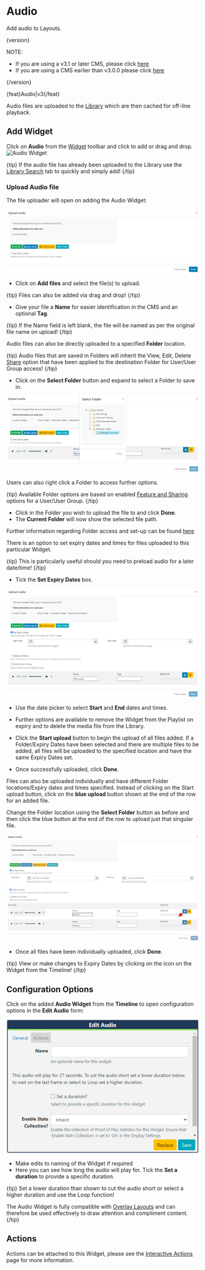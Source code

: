 # Audio 

Add audio to Layouts.

{version}

NOTE:

- If you are using a v3.1 or later CMS, please click [here](media_module_audio.html)
- If you are using a CMS earlier than v3.0.0 please click [here](media_module_audio_2.html)

{/version}

{feat}Audio|v3{/feat}

Audio files are uploaded to the [Library](https://xibo.org.uk/manual/en/media_library.html) which are then cached for off-line playback.

## Add Widget

Click on **Audio** from the [Widget](layouts_widgets.html) toolbar and click to add or drag and drop.![Audio Widget](img/v2_media_audio_widget.png)

{tip}
If the audio file has already been uploaded to the Library use the [Library Search](layouts_library_search.html) tab to quickly and simply add!
{/tip}

### Upload Audio file

The file uploader will open on adding the Audio Widget:

![Audio Add File](img/v3_modules_audio_upload.png)

- Click on **Add files** and select the file(s) to upload.

{tip}
Files can also be added via drag and drop!
{/tip}

- Give your file a **Name** for easier identification in the CMS and an optional **Tag**.

{tip}
If the Name field is left blank, the file will be named as per the original file name on upload!
{/tip}

Audio files can also be directly uploaded to a specified **Folder** location.

{tip}
Audio files that are saved in Folders will inherit the View, Edit, Delete [Share](users_features_and_sharing.html) option that have been applied to the destination Folder for User/User Group access!
{/tip}

- Click on the **Select Folder** button and expand to select a Folder to save in.

![Select Folder](img/v3_media_audio_select_folder.png)

Users can also right click a Folder to access further options.

{tip}
Available Folder options are based on enabled [Feature and Sharing](users_features_and_sharing.html) options for a User/User Group.
{/tip}

- Click in the Folder you wish to upload the file to and click **Done**. 
- The **Current Folder** will now show the selected file path.


Further information regarding Folder access and set-up can be found [here](https://xibosignage.com/manual/en/tour_folders)

There is an option to set expiry dates and times for files uploaded to this particular Widget.

{tip}
This is particularly useful should you need to preload audio for a later date/time!
{/tip}

- Tick the **Set Expiry Dates** box.

![Expiry Dates](img/v3_media_audio_expiry_dates.png)

- Use the date picker to select **Start** and **End** dates and times.

- Further options are available to remove the Widget from the Playlist on expiry and to delete the media file from the Library.


- Click the **Start upload** button to begin the upload of all files added. If a Folder/Expiry Dates have been selected and there are multiple files to be added, all files will be uploaded to the specified location and have the same Expiry Dates set.
- Once successfully uploaded, click **Done**.

Files can also be uploaded individually and have different Folder locations/Expiry dates and times specified.
Instead of clicking on the Start upload button, click on the **blue upload** button shown at the end of the row for an added file. 

Change the Folder location using the **Select Folder** button as before and then click the blue button at the end of the row to upload just that singular file.

![Multiple Files](img/v3_media_audio_multiple_files.png)

- Once all files have been individually uploaded, click **Done**.


{tip}
View or make changes to Expiry Dates by clicking on the icon on the Widget from the Timeline!
{/tip}

## Configuration Options

Click on the added **Audio Widget** from the **Timeline** to open configuration options in the **Edit Audio** form:

![Edit Options](img/v3_media_audio_edit_options.png)

- Make edits to naming of the Widget if required
- Here you can see how long the audio will play for. Tick the **Set a duration** to provide a specific duration.

{tip}
Set a lower duration than shown to cut the audio short or select a higher duration and use the Loop function!

The Audio Widget is fully compatible with [Overlay Layouts](layouts_overlay.html) and can therefore be used effectively to draw attention and compliment content.
{/tip}

## Actions

Actions can be attached to this Widget, please see the [Interactive Actions](layouts_interactive_actions.html) page for more information.



















